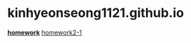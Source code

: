 # kinhyeonseong1121.github.io

[**homework**](http://kimhyeonseong1121.github.io/homework.html)  [homework2-1](http://kimhyeonseong1121.github.io/homework.html)
